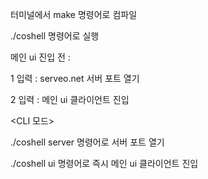 터미널에서 make 명령어로 컴파일

./coshell 명령어로 실행

메인 ui 진입 전 :

1 입력 : serveo.net 서버 포트 열기

2 입력 : 메인 ui 클라이언트 진입

<CLI 모드>

./coshell server 
명령어로 서버 포트 열기

./coshell ui 
명령어로 즉시 메인 ui 클라이언트 진입
